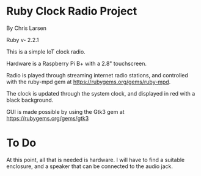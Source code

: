 # Ruby Clock Radio Project

By Chris Larsen

Ruby v- 2.2.1

This is a simple IoT clock radio. 

Hardware is a Raspberry Pi B+ with a 2.8" touchscreen.

Radio is played through streaming internet radio stations, and controlled with the ruby-mpd gem at https://rubygems.org/gems/ruby-mpd.

The clock is updated through the system clock, and displayed in red with a black background.

GUI is made possible by using the Gtk3 gem at https://rubygems.org/gems/gtk3

# To Do

At this point, all that is needed is hardware. I will have to find a suitable enclosure, and a speaker that can be connected to the audio jack.
